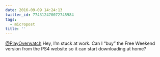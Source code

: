 ```yaml
---
date: 2016-09-09 14:24:13
twitter_id: 774312470072745984
tags:
  - micropost
title: ''
---
```


[@PlayOverwatch](https://twitter.com/PlayOverwatch) Hey, I’m stuck at work. Can I “buy” the Free Weekend version from the PS4 website so it can start downloading at home?
